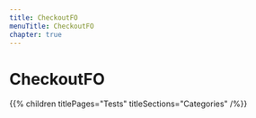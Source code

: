 ```yaml
---
title: CheckoutFO
menuTitle: CheckoutFO
chapter: true
---
```


# CheckoutFO

{{% children titlePages="Tests" titleSections="Categories" /%}}
